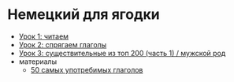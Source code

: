 # Немецкий для ягодки
- [Урок 1: читаем](./unterichte/01_lesen.md)
- [Урок 2: спрягаем глаголы](./unterichte/02_verb_konjugation.md)
- [Урок 3: существительные из топ 200 (часть 1) / мужской род](./unterichte/03_nomen-top200.md)
- материалы
  * [50 самых употребимых глаголов](./woerter/verben/50-heufigsten-verben.md)
